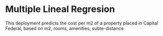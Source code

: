 # Multiple Lineal Regresion
This deployment predicts the cost per m2 of a property placed in Capital Federal, based on m2, rooms, amenities, subte-distance
